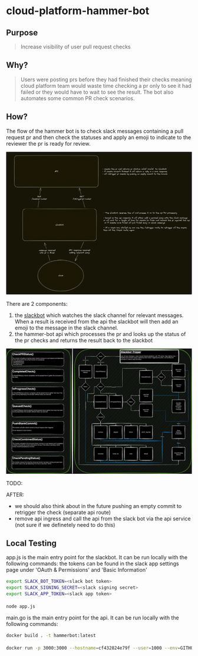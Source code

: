 # cloud-platform-hammer-bot

## Purpose

> Increase visibility of user pull request checks

## Why?

> Users were posting prs before they had finished their checks meaning cloud platform team would waste time checking a pr only to see it had failed or they would have to wait to see the result. The bot also automates some common PR check scenarios.

## How?

The flow of the hammer bot is to check slack messages containing a pull request pr and then check the statuses and apply an emoji to indicate to the reviewer the pr is ready for review.

![architecture diagram](./images/api_diagram.png)

There are 2 components:

1. the [slackbot](slackbot/) which watches the slack channel for relevant messages. When a result is received from the api the slackbot will then add an emoji to the message in the slack channel.
2. the hammer-bot api which processes the pr and looks up the status of the pr checks and returns the result back to the slackbot

![Go diagram](./images/go_diagram.png)

TODO:

AFTER:
- we should also think about in the future pushing an empty commit to retrigger the check (separate api route)
- remove api ingress and call the api from the slack bot via the api service (not sure if we definetely need to do this)

## Local Testing
app.js is the main entry point for the slackbot. It can be run locally with the following commands:
the tokens can be found in the slack app settings page under 'OAuth & Permissions' and 'Basic Information'

```bash
export SLACK_BOT_TOKEN=<slack bot token>
export SLACK_SIGNING_SECRET=<slack signing secret>
export SLACK_APP_TOKEN=<slack app token>

node app.js
``` 

main.go is the main entry point for the api. It can be run locally with the following commands:

```bash
docker build . -t hammerbot:latest

docker run -p 3000:3000 --hostname=cf432824e79f --user=1000 --env=GITHUB_TOKEN=<create a token in github to use here> --env=GITHUB_URL=https://github.com/ministryofjustice/cloud-platform-environments --env=GITHUB_USER=<set your user for testing> --env=PATH=/usr/local/sbin:/usr/local/bin:/usr/sbin:/usr/bin:/sbin:/bin --workdir=/ --runtime=runc -d hammerbot:latest
```